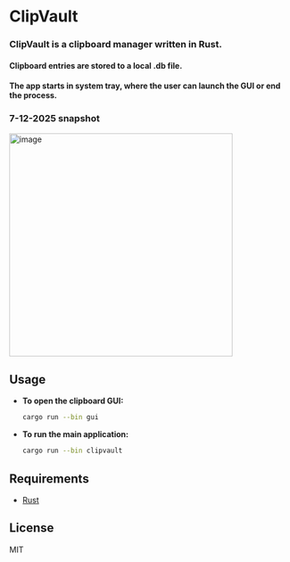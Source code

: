 # ClipVault

### ClipVault is a clipboard manager written in Rust. 
#### Clipboard entries are stored to a local .db file. 
#### The app starts in system tray, where the user can launch the GUI or end the process.
### 7-12-2025 snapshot
<img width="400" height="400" alt="image" src="https://github.com/user-attachments/assets/76f10ead-e6f7-40de-b294-8ba0c0abe1d6" />



## Usage

- **To open the clipboard GUI:**
    ```sh
    cargo run --bin gui
    ```

- **To run the main application:**
    ```sh
    cargo run --bin clipvault
    ```

## Requirements

- [Rust](https://www.rust-lang.org/tools/install)

## License

MIT

